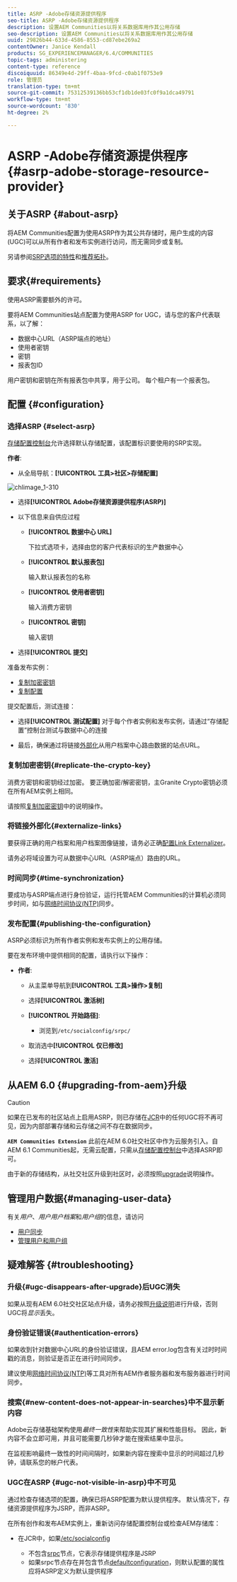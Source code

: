 ```yaml
---
title: ASRP -Adobe存储资源提供程序
seo-title: ASRP -Adobe存储资源提供程序
description: 设置AEM Communities以将关系数据库用作其公用存储
seo-description: 设置AEM Communities以将关系数据库用作其公用存储
uuid: 29826b44-633d-4586-8553-cd87ebe269a2
contentOwner: Janice Kendall
products: SG_EXPERIENCEMANAGER/6.4/COMMUNITIES
topic-tags: administering
content-type: reference
discoiquuid: 86349e4d-29ff-4baa-9fcd-c0ab1f0753e9
role: 管理员
translation-type: tm+mt
source-git-commit: 75312539136bb53cf1db1de03fc0f9a1dca49791
workflow-type: tm+mt
source-wordcount: '830'
ht-degree: 2%

---
```



# ASRP -Adobe存储资源提供程序{#asrp-adobe-storage-resource-provider}

## 关于ASRP {#about-asrp}

将AEM Communities配置为使用ASRP作为其公共存储时，用户生成的内容(UGC)可以从所有作者和发布实例进行访问，而无需同步或复制。

另请参阅[SRP选项的特性](working-with-srp.md#characteristics-of-srp-options)和[推荐拓扑](topologies.md)。

## 要求{#requirements}

使用ASRP需要额外的许可。

要将AEM Communities站点配置为使用ASRP for UGC，请与您的客户代表联系，以了解：

* 数据中心URL（ASRP端点的地址）
* 使用者密钥
* 密钥
* 报表包ID

用户密钥和密钥在所有报表包中共享，用于公司。 每个租户有一个报表包。

## 配置 {#configuration}

### 选择ASRP {#select-asrp}

[存储配置控制台](srp-config.md)允许选择默认存储配置，该配置标识要使用的SRP实现。

**作者**:

* 从全局导航：**[!UICONTROL 工具>社区>存储配置]**

![chlimage_1-310](assets/chlimage_1-310.png)

* 选择&#x200B;**[!UICONTROL Adobe存储资源提供程序(ASRP)]**
* 以下信息来自供应过程

   * **[!UICONTROL 数据中心 URL]**

      下拉式选项卡，选择由您的客户代表标识的生产数据中心

   * **[!UICONTROL 默认报表包]**

      输入默认报表包的名称

   * **[!UICONTROL 使用者密钥]**

      输入消费方密钥

   * **[!UICONTROL 密钥]**

      输入密钥

* 选择&#x200B;**[!UICONTROL 提交]**

准备发布实例：

* [复制加密密钥](#replicate-the-crypto-key)
* [复制配置](#publishing-the-configuration)

提交配置后，测试连接：

* 选择&#x200B;**[!UICONTROL 测试配置]**
对于每个作者实例和发布实例，请通过“存储配置”控制台测试与数据中心的连接

* 最后，确保通过将链接[外部化](#externalize-links)从用户档案中心路由数据的站点URL。

### 复制加密密钥{#replicate-the-crypto-key}

消费方密钥和密钥经过加密。 要正确加密/解密密钥，主Granite Crypto密钥必须在所有AEM实例上相同。

请按照[复制加密密钥](deploy-communities.md#replicate-the-crypto-key)中的说明操作。

### 将链接外部化{#externalize-links}

要获得正确的用户档案和用户档案图像链接，请务必正确[配置Link Externalizer](../../help/sites-developing/externalizer.md)。

请务必将域设置为可从数据中心URL（ASRP端点）路由的URL。

### 时间同步{#time-synchronization}

要成功与ASRP端点进行身份验证，运行托管AEM Communities的计算机必须同步时间，如与[网络时间协议(NTP)](https://www.ntp.org/)同步。

### 发布配置{#publishing-the-configuration}

ASRP必须标识为所有作者实例和发布实例上的公用存储。

要在发布环境中提供相同的配置，请执行以下操作：

* **作者**:

   * 从主菜单导航到&#x200B;**[!UICONTROL 工具>操作>复制]**
   * 选择&#x200B;**[!UICONTROL 激活树]**
   * **[!UICONTROL 开始路径]**:

      * 浏览到`/etc/socialconfig/srpc/`
   * 取消选中&#x200B;**[!UICONTROL 仅已修改]**
   * 选择&#x200B;**[!UICONTROL 激活]**


## 从AEM 6.0 {#upgrading-from-aem}升级

>[!CAUTION]
>
>如果在已发布的社区站点上启用ASRP，则已存储在[JCR](jsrp.md)中的任何UGC将不再可见，因为内部部署存储和云存储之间不存在数据同步。

**`AEM Communities Extension`** 此前在AEM 6.0社交社区中作为云服务引入。自AEM 6.1 Communities起，无需云配置，只需从[存储配置控制台](srp-config.md)中选择ASRP即可。

由于新的存储结构，从社交社区升级到社区时，必须按照[upgrade](upgrade.md#adobe-cloud-storage)说明操作。

## 管理用户数据{#managing-user-data}

有关&#x200B;*用户*、*用户用户档案*&#x200B;和&#x200B;*用户组*&#x200B;的信息，请访问

* [用户同步](sync.md)
* [管理用户和用户组](users.md)

## 疑难解答 {#troubleshooting}

### 升级{#ugc-disappears-after-upgrade}后UGC消失

如果从现有AEM 6.0社交社区站点升级，请务必按照[升级说明](upgrade.md#adobe-cloud-storage)进行升级，否则UGC将&#x200B;*显示*&#x200B;丢失。

### 身份验证错误{#authentication-errors}

如果收到针对数据中心URL的身份验证错误，且AEM error.log包含有关过时时间戳的消息，则验证是否正在进行时间同步。

建议使用[网络时间协议(NTP)](https://www.ntp.org/)等工具对所有AEM作者服务器和发布服务器进行时间同步。

### 搜索{#new-content-does-not-appear-in-searches}中不显示新内容

Adobe云存储基础架构使用&#x200B;*最终一致性*&#x200B;来帮助实现其扩展和性能目标。 因此，新内容不会立即可用，并且可能需要几秒钟才能在搜索结果中显示。

在监视影响最终一致性的时间间隔时，如果新内容在搜索中显示的时间超过几秒钟，请联系您的帐户代表。

### UGC在ASRP {#ugc-not-visible-in-asrp}中不可见

通过检查存储选项的配置，确保已将ASRP配置为默认提供程序。 默认情况下，存储资源提供程序为JSRP，而非ASRP。

在所有创作和发布AEM实例上，重新访问存储配置控制台或检查AEM存储库：

* 在JCR中，如果[/etc/socialconfig](http://localhost:4502/crx/de/index.jsp#/etc/socialconfig/)

   * 不包含[srpc](http://localhost:4502/crx/de/index.jsp#/etc/socialconfig/srpc)节点，它表示存储提供程序是JSRP
   * 如果srpc节点存在并包含节点[defaultconfiguration](http://localhost:4502/crx/de/index.jsp#/etc/socialconfig/srpc/defaultconfiguration)，则默认配置的属性应将ASRP定义为默认提供程序

